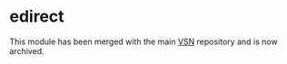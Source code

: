 # edirect
This module has been merged with the main [VSN](https://github.com/vib-singlecell-nf/vsn-pipeline) repository and is now archived.
